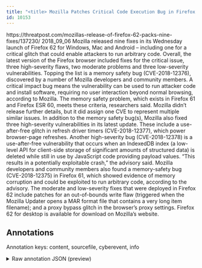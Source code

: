 ```yaml
---
title: "<title> Mozilla Patches Critical Code Execution Bug in Firefox 62  </title>"
id: 10153
---
```


<title> Mozilla Patches Critical Code Execution Bug in Firefox 62  </title>
<source> https://threatpost.com/mozillas-release-of-firefox-62-packs-nine-fixes/137230/ </source>
<date> 2018_09_06 </date>
<text>
Mozilla released nine fixes in its Wednesday launch of Firefox 62 for Windows, Mac and Android – including one for a critical glitch that could enable attackers to run arbitrary code.
Overall, the latest version of the Firefox browser included fixes for the critical issue, three high-severity flaws, two moderate problems and three low-severity vulnerabilities. Topping the list is a memory safety bug (CVE-2018-12376), discovered by a number of Mozilla developers and community members.
A critical impact bug means the vulnerability can be used to run attacker code and install software, requiring no user interaction beyond normal browsing, according to Mozilla. The memory safety problem, which exists in Firefox 61 and Firefox ESR 60, meets these criteria, researchers said. Mozilla didn’t release further details, but it did assign one CVE to represent multiple similar issues.
In addition to the memory safety bug(s), Mozilla also fixed three high-severity vulnerabilities in its latest update.
These include a use-after-free glitch in refresh driver timers (CVE-2018-12377), which power browser-page refreshes.
Another high-severity bug (CVE-2018-12378) is a use-after-free vulnerability that occurs when an IndexedDB index (a low-level API for client-side storage of significant amounts of structured data) is deleted while still in use by JavaScript code providing payload values. “This results in a potentially exploitable crash,” the advisory said.
Mozilla developers and community members also found a memory-safety bug (CVE-2018-12375) in Firefox 61, which showed evidence of memory corruption and could be exploited to run arbitrary code, according to the advisory.
The moderate and low-severity fixes that were deployed in Firefox 62 include patches for an out-of-bounds write flaw (triggered when the Mozilla Updater opens a MAR format file that contains a very long item filename); and a proxy bypass glitch in the browser’s proxy settings.
Firefox 62 for desktop is available for download on Mozilla’s website.
</text>



## Annotations

Annotation keys: content, sourcefile, cyberevent, info

<details>
<summary>Raw annotation JSON (preview)</summary>

```json
{
  "content": "Mozilla released nine fixes in its Wednesday launch of Firefox 62 for Windows, Mac and Android \u2013 including one for a critical glitch that could enable attackers to run arbitrary code. Overall, the latest version of the Firefox browser included fixes for the critical issue, three high-severity flaws, two moderate problems and three low-severity vulnerabilities. Topping the list is a memory safety bug (CVE-2018-12376), discovered by a number of Mozilla developers and community members. A critical impact bug means the vulnerability can be used to run attacker code and install software, requiring no user interaction beyond normal browsing, according to Mozilla. The memory safety problem, which exists in Firefox 61 and Firefox ESR 60, meets these criteria, researchers said. Mozilla didn\u2019t release further details, but it did assign one CVE to represent multiple similar issues. In addition to the memory safety bug(s), Mozilla also fixed three high-severity vulnerabilities in its latest update. These include a use-after-free glitch in refresh driver timers (CVE-2018-12377), which power browser-page refreshes. Another high-severity bug (CVE-2018-12378) is a use-after-free vulnerability that occurs when an IndexedDB index (a low-level API for client-side storage of significant amounts of structured data) is deleted while still in use by JavaScript code providing payload values. \u201cThis results in a potentially exploitable crash,\u201d the advisory said. Mozilla developers and community members also found a memory-safety bug (CVE-2018-12375) in Firefox 61, which showed evidence of memory corruption and could be exploited to run arbitrary code, according to the advisory. The moderate and low-severity fixes that were deployed in Firefox 62 include patches for an out-of-bounds write flaw (triggered when the Mozilla Updater opens a MAR format file that contains a very long item filename); and a proxy bypass glitch in the browser\u2019s proxy settings. Firefox 62 for desktop is available for download on Mozilla\u2019s website.",
  "sourcefile": "10153.txt",
  "cyberevent": {
    "hopper": [
      {
        "index": 0,
        "relation": "Same",
        "events": [
          {
            "index": "E8",
            "type": "Vulnerability-related",
            "realis": "Actual",
            "nugget": {
              "startOffset": 1507,
              "index": "T41",
              "endOffset": 1512,
              "text": "found"
            },
            "argument": [
              {
                "index": "T46",
                "text": "community members",
                "endOffset": 1501,
                "role": {
                  "type": "Discoverer"
                },
                "startOffset": 1484,
                "type": "Person"
              },
              {
                "index": "T45",
                "text": "Mozilla developers",
                "endOffset": 1479,
                "role": {
                  "type": "Discoverer"
                },
                "startOffset": 1461,
                "type": "Person"
              },
              {
                "index": "T42",
                "text": "a memory-safety bug",
                "endOffset": 1532,
                "role": {
                  "type": "Vulnerability"
                },
                "startOffset": 1513,
                "type": "Vulnerability"
              },
              {
                "index": "T43",
                "text": "CVE-2018-12375",
                "endOffset": 1548,
                "role": {
                  "type": "CVE"
                },
                "startOffset": 1534,
                "type": "CVE"
              },
              {
                "index": "T44",
                "external_reference": {
                  "dbpediaURI": "http://dbpedia.org/resource/Firefox"
                },
                "endOffset": 1560,
                "role": {
                  "type": "Vulnerable_Sy
```
</details>
